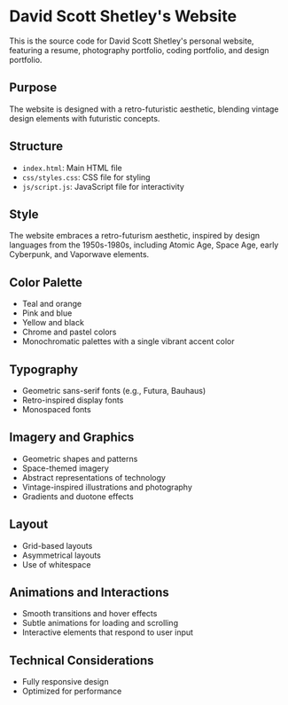 # David Scott Shetley's Website

This is the source code for David Scott Shetley's personal website, featuring a resume, photography portfolio, coding portfolio, and design portfolio.

## Purpose

The website is designed with a retro-futuristic aesthetic, blending vintage design elements with futuristic concepts.

## Structure

- `index.html`: Main HTML file
- `css/styles.css`: CSS file for styling
- `js/script.js`: JavaScript file for interactivity

## Style

The website embraces a retro-futurism aesthetic, inspired by design languages from the 1950s-1980s, including Atomic Age, Space Age, early Cyberpunk, and Vaporwave elements.

## Color Palette

- Teal and orange
- Pink and blue
- Yellow and black
- Chrome and pastel colors
- Monochromatic palettes with a single vibrant accent color

## Typography

- Geometric sans-serif fonts (e.g., Futura, Bauhaus)
- Retro-inspired display fonts
- Monospaced fonts

## Imagery and Graphics

- Geometric shapes and patterns
- Space-themed imagery
- Abstract representations of technology
- Vintage-inspired illustrations and photography
- Gradients and duotone effects

## Layout

- Grid-based layouts
- Asymmetrical layouts
- Use of whitespace

## Animations and Interactions

- Smooth transitions and hover effects
- Subtle animations for loading and scrolling
- Interactive elements that respond to user input

## Technical Considerations

- Fully responsive design
- Optimized for performance